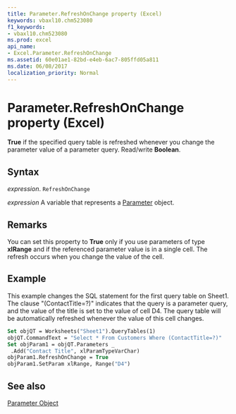 ```yaml
---
title: Parameter.RefreshOnChange property (Excel)
keywords: vbaxl10.chm523080
f1_keywords:
- vbaxl10.chm523080
ms.prod: excel
api_name:
- Excel.Parameter.RefreshOnChange
ms.assetid: 60e01ae1-82bd-e4eb-6ac7-805ffd05a811
ms.date: 06/08/2017
localization_priority: Normal
---
```



# Parameter.RefreshOnChange property (Excel)

 **True** if the specified query table is refreshed whenever you change the parameter value of a parameter query. Read/write **Boolean**.


## Syntax

_expression_. `RefreshOnChange`

_expression_ A variable that represents a [Parameter](Excel.Parameter.md) object.


## Remarks

You can set this property to  **True** only if you use parameters of type **xlRange** and if the referenced parameter value is in a single cell. The refresh occurs when you change the value of the cell.


## Example

This example changes the SQL statement for the first query table on Sheet1. The clause "(ContactTitle=?)" indicates that the query is a parameter query, and the value of the title is set to the value of cell D4. The query table will be automatically refreshed whenever the value of this cell changes.


```vb
Set objQT = Worksheets("Sheet1").QueryTables(1) 
objQT.CommandText = "Select * From Customers Where (ContactTitle=?)" 
Set objParam1 = objQT.Parameters _ 
 .Add("Contact Title", xlParamTypeVarChar) 
objParam1.RefreshOnChange = True 
objParam1.SetParam xlRange, Range("D4")
```


## See also


[Parameter Object](Excel.Parameter.md)

